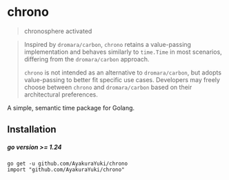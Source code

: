 # chrono

> chronosphere activated

> Inspired by `dromara/carbon`, `chrono` retains a value-passing implementation
> and behaves similarly to `time.Time` in most scenarios, differing from the
> `dromara/carbon` approach.
>
> `chrono` is not intended as an alternative to `dromara/carbon`, but adopts
> value-passing to better fit specific use cases. Developers may freely choose
> between `chrono` and `dromara/carbon` based on their architectural
> preferences.

A simple, semantic time package for Golang.

## Installation

##### go version >= 1.24

```shell
go get -u github.com/AyakuraYuki/chrono
import "github.com/AyakuraYuki/chrono"
```
